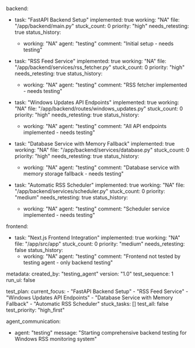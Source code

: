 backend:
  - task: "FastAPI Backend Setup"
    implemented: true
    working: "NA"
    file: "/app/backend/main.py"
    stuck_count: 0
    priority: "high"
    needs_retesting: true
    status_history:
      - working: "NA"
        agent: "testing"
        comment: "Initial setup - needs testing"

  - task: "RSS Feed Service"
    implemented: true
    working: "NA"
    file: "/app/backend/services/rss_fetcher.py"
    stuck_count: 0
    priority: "high"
    needs_retesting: true
    status_history:
      - working: "NA"
        agent: "testing"
        comment: "RSS fetcher implemented - needs testing"

  - task: "Windows Updates API Endpoints"
    implemented: true
    working: "NA"
    file: "/app/backend/routes/windows_updates.py"
    stuck_count: 0
    priority: "high"
    needs_retesting: true
    status_history:
      - working: "NA"
        agent: "testing"
        comment: "All API endpoints implemented - needs testing"

  - task: "Database Service with Memory Fallback"
    implemented: true
    working: "NA"
    file: "/app/backend/services/database.py"
    stuck_count: 0
    priority: "high"
    needs_retesting: true
    status_history:
      - working: "NA"
        agent: "testing"
        comment: "Database service with memory storage fallback - needs testing"

  - task: "Automatic RSS Scheduler"
    implemented: true
    working: "NA"
    file: "/app/backend/services/scheduler.py"
    stuck_count: 0
    priority: "medium"
    needs_retesting: true
    status_history:
      - working: "NA"
        agent: "testing"
        comment: "Scheduler service implemented - needs testing"

frontend:
  - task: "Next.js Frontend Integration"
    implemented: true
    working: "NA"
    file: "/app/src/app"
    stuck_count: 0
    priority: "medium"
    needs_retesting: false
    status_history:
      - working: "NA"
        agent: "testing"
        comment: "Frontend not tested by testing agent - only backend testing"

metadata:
  created_by: "testing_agent"
  version: "1.0"
  test_sequence: 1
  run_ui: false

test_plan:
  current_focus:
    - "FastAPI Backend Setup"
    - "RSS Feed Service"
    - "Windows Updates API Endpoints"
    - "Database Service with Memory Fallback"
    - "Automatic RSS Scheduler"
  stuck_tasks: []
  test_all: false
  test_priority: "high_first"

agent_communication:
  - agent: "testing"
    message: "Starting comprehensive backend testing for Windows RSS monitoring system"